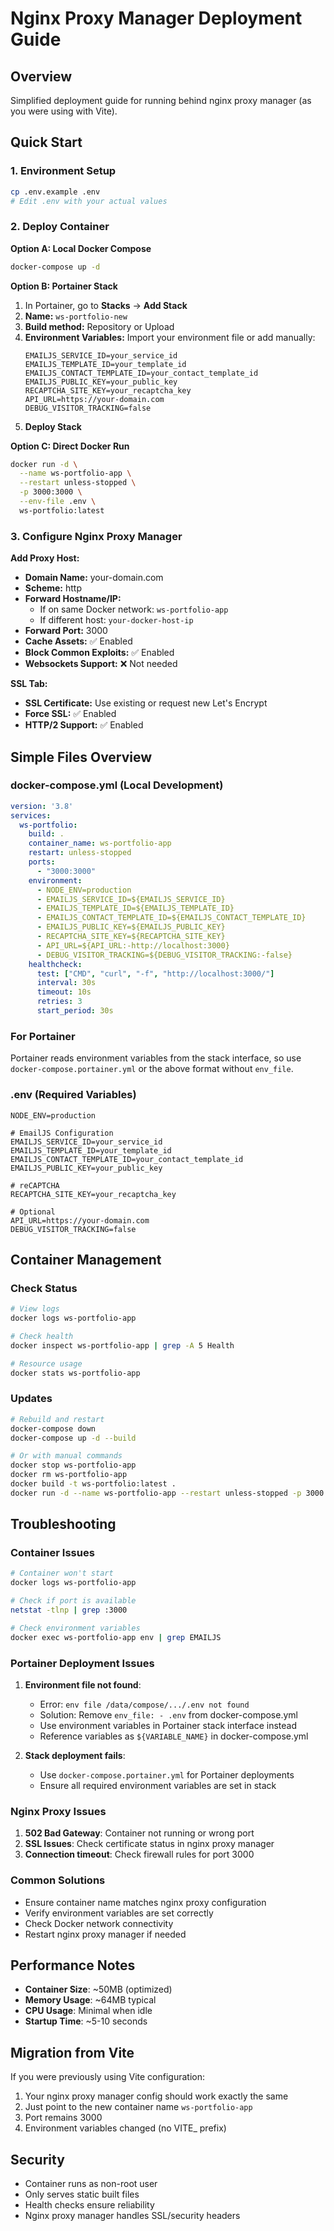 # Nginx Proxy Manager Deployment Guide

## Overview

Simplified deployment guide for running behind nginx proxy manager (as you were using with Vite).

## Quick Start

### 1. Environment Setup
```bash
cp .env.example .env
# Edit .env with your actual values
```

### 2. Deploy Container

**Option A: Local Docker Compose**
```bash
docker-compose up -d
```

**Option B: Portainer Stack**
1. In Portainer, go to **Stacks** → **Add Stack**
2. **Name:** `ws-portfolio-new`
3. **Build method:** Repository or Upload
4. **Environment Variables:** Import your environment file or add manually:
   ```
   EMAILJS_SERVICE_ID=your_service_id
   EMAILJS_TEMPLATE_ID=your_template_id
   EMAILJS_CONTACT_TEMPLATE_ID=your_contact_template_id
   EMAILJS_PUBLIC_KEY=your_public_key
   RECAPTCHA_SITE_KEY=your_recaptcha_key
   API_URL=https://your-domain.com
   DEBUG_VISITOR_TRACKING=false
   ```
5. **Deploy Stack**

**Option C: Direct Docker Run**
```bash
docker run -d \
  --name ws-portfolio-app \
  --restart unless-stopped \
  -p 3000:3000 \
  --env-file .env \
  ws-portfolio:latest
```

### 3. Configure Nginx Proxy Manager

**Add Proxy Host:**
- **Domain Name:** your-domain.com
- **Scheme:** http
- **Forward Hostname/IP:** 
  - If on same Docker network: `ws-portfolio-app`
  - If different host: `your-docker-host-ip`
- **Forward Port:** 3000
- **Cache Assets:** ✅ Enabled
- **Block Common Exploits:** ✅ Enabled
- **Websockets Support:** ❌ Not needed

**SSL Tab:**
- **SSL Certificate:** Use existing or request new Let's Encrypt
- **Force SSL:** ✅ Enabled
- **HTTP/2 Support:** ✅ Enabled

## Simple Files Overview

### docker-compose.yml (Local Development)
```yaml
version: '3.8'
services:
  ws-portfolio:
    build: .
    container_name: ws-portfolio-app
    restart: unless-stopped
    ports:
      - "3000:3000"
    environment:
      - NODE_ENV=production
      - EMAILJS_SERVICE_ID=${EMAILJS_SERVICE_ID}
      - EMAILJS_TEMPLATE_ID=${EMAILJS_TEMPLATE_ID}
      - EMAILJS_CONTACT_TEMPLATE_ID=${EMAILJS_CONTACT_TEMPLATE_ID}
      - EMAILJS_PUBLIC_KEY=${EMAILJS_PUBLIC_KEY}
      - RECAPTCHA_SITE_KEY=${RECAPTCHA_SITE_KEY}
      - API_URL=${API_URL:-http://localhost:3000}
      - DEBUG_VISITOR_TRACKING=${DEBUG_VISITOR_TRACKING:-false}
    healthcheck:
      test: ["CMD", "curl", "-f", "http://localhost:3000/"]
      interval: 30s
      timeout: 10s
      retries: 3
      start_period: 30s
```

### For Portainer
Portainer reads environment variables from the stack interface, so use `docker-compose.portainer.yml` or the above format without `env_file`.

### .env (Required Variables)
```env
NODE_ENV=production

# EmailJS Configuration
EMAILJS_SERVICE_ID=your_service_id
EMAILJS_TEMPLATE_ID=your_template_id
EMAILJS_CONTACT_TEMPLATE_ID=your_contact_template_id
EMAILJS_PUBLIC_KEY=your_public_key

# reCAPTCHA
RECAPTCHA_SITE_KEY=your_recaptcha_key

# Optional
API_URL=https://your-domain.com
DEBUG_VISITOR_TRACKING=false
```

## Container Management

### Check Status
```bash
# View logs
docker logs ws-portfolio-app

# Check health
docker inspect ws-portfolio-app | grep -A 5 Health

# Resource usage
docker stats ws-portfolio-app
```

### Updates
```bash
# Rebuild and restart
docker-compose down
docker-compose up -d --build

# Or with manual commands
docker stop ws-portfolio-app
docker rm ws-portfolio-app
docker build -t ws-portfolio:latest .
docker run -d --name ws-portfolio-app --restart unless-stopped -p 3000:3000 --env-file .env ws-portfolio:latest
```

## Troubleshooting

### Container Issues
```bash
# Container won't start
docker logs ws-portfolio-app

# Check if port is available
netstat -tlnp | grep :3000

# Check environment variables
docker exec ws-portfolio-app env | grep EMAILJS
```

### Portainer Deployment Issues
1. **Environment file not found**: 
   - Error: `env file /data/compose/.../.env not found`
   - Solution: Remove `env_file: - .env` from docker-compose.yml
   - Use environment variables in Portainer stack interface instead
   - Reference variables as `${VARIABLE_NAME}` in docker-compose.yml

2. **Stack deployment fails**:
   - Use `docker-compose.portainer.yml` for Portainer deployments
   - Ensure all required environment variables are set in stack

### Nginx Proxy Issues
1. **502 Bad Gateway**: Container not running or wrong port
2. **SSL Issues**: Check certificate status in nginx proxy manager
3. **Connection timeout**: Check firewall rules for port 3000

### Common Solutions
- Ensure container name matches nginx proxy configuration
- Verify environment variables are set correctly
- Check Docker network connectivity
- Restart nginx proxy manager if needed

## Performance Notes

- **Container Size**: ~50MB (optimized)
- **Memory Usage**: ~64MB typical
- **CPU Usage**: Minimal when idle
- **Startup Time**: ~5-10 seconds

## Migration from Vite

If you were previously using Vite configuration:
1. Your nginx proxy manager config should work exactly the same
2. Just point to the new container name `ws-portfolio-app`
3. Port remains 3000
4. Environment variables changed (no VITE_ prefix)

## Security

- Container runs as non-root user
- Only serves static built files
- Health checks ensure reliability
- Nginx proxy manager handles SSL/security headers
